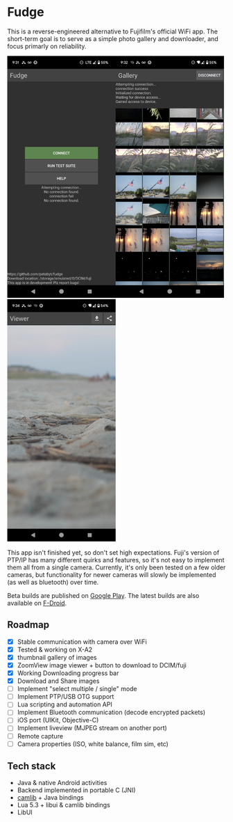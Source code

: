 # Fudge
This is a reverse-engineered alternative to Fujifilm's official WiFi app. The short-term goal is to serve as a simple photo gallery and downloader, and focus primarly on reliability.

<img src='fastlane/metadata/android/en-US/images/phoneScreenshots/Screenshot_20230830-213156.png' width='250'><img src='fastlane/metadata/android/en-US/images/phoneScreenshots/Screenshot_20230830-213215.png' width='250'><img src='fastlane/metadata/android/en-US/images/phoneScreenshots/Screenshot_20230830-213428.png' width='250'>

This app isn't finished yet, so don't set high expectations. Fuji's version of PTP/IP has many different quirks and features, so it's not easy to implement them all from
a single camera. Currently, it's only been tested on a few older cameras, but functionality for newer cameras will slowly be implemented (as well as bluetooth) over time.

Beta builds are published on [Google Play](https://play.google.com/store/apps/details?id=dev.danielc.fujiapp). The latest builds are also available on [F-Droid](https://apt.izzysoft.de/fdroid/index/apk/dev.danielc.fujiapp).

## Roadmap
- [x] Stable communication with camera over WiFi
- [x] Tested & working on X-A2
- [x] thumbnail gallery of images
- [x] ZoomView image viewer + button to download to DCIM/fuji
- [x] Working Downloading progress bar
- [x] Download and Share images
- [ ] Implement "select multiple / single" mode
- [ ] Implement PTP/USB OTG support
- [ ] Lua scripting and automation API
- [ ] Implement Bluetooth communication (decode encrypted packets)
- [ ] iOS port (UIKit, Objective-C)
- [ ] Implement liveview (MJPEG stream on another port)
- [ ] Remote capture
- [ ] Camera properties (ISO, white balance, film sim, etc)

## Tech stack
- Java & native Android activities
- Backend implemented in portable C (JNI)
- [camlib](https://github.com/petabyt/camlib) + Java bindings
- Lua 5.3 + libui & camlib bindings
- LibUI
